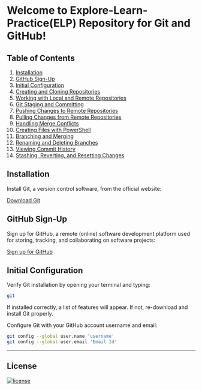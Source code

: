 # Welcome to Explore-Learn-Practice(ELP) Repository for Git and GitHub!

## Table of Contents

1. [Installation](#installation)
2. [GitHub Sign-Up](#github-sign-up)
3. [Initial Configuration](#initial-configuration)
4. [Creating and Cloning Repositories](#creating-and-cloning-repositories)
5. [Working with Local and Remote Repositories](#working-with-local-and-remote-repositories)
6. [Git Staging and Committing](#git-staging-and-committing)
7. [Pushing Changes to Remote Repositories](#pushing-changes-to-remote-repositories)
8. [Pulling Changes from Remote Repositories](#pulling-changes-from-remote-repositories)
9. [Handling Merge Conflicts](#handling-merge-conflicts)
10. [Creating Files with PowerShell](#creating-files-with-powershell)
11. [Branching and Merging](#branching-and-merging)
12. [Renaming and Deleting Branches](#renaming-and-deleting-branches)
13. [Viewing Commit History](#viewing-commit-history)
14. [Stashing, Reverting, and Resetting Changes](#stashing-reverting-and-resetting-changes)

## Installation

Install Git, a version control software, from the official website:

[Download Git](https://git-scm.com/downloads)

## GitHub Sign-Up

Sign up for GitHub, a remote (online) software development platform used for storing, tracking, and collaborating on software projects:

[Sign up for GitHub](https://github.com/)

## Initial Configuration

Verify Git installation by opening your terminal and typing:
```bash
git
```
If installed correctly, a list of features will appear. If not, re-download and install Git properly.

Configure Git with your GitHub account username and email:
```bash
git config --global user.name 'username'
git config --global user.email 'Email Id'
```





-----------------------------------------------------------------------------------------------------------------------------------------------------------------------------------------------------------------------------------------
## License

[![license](https://img.shields.io/github/license/rahulkrishy/ELP_Github?style=for-the-badge)](LICENSE)
